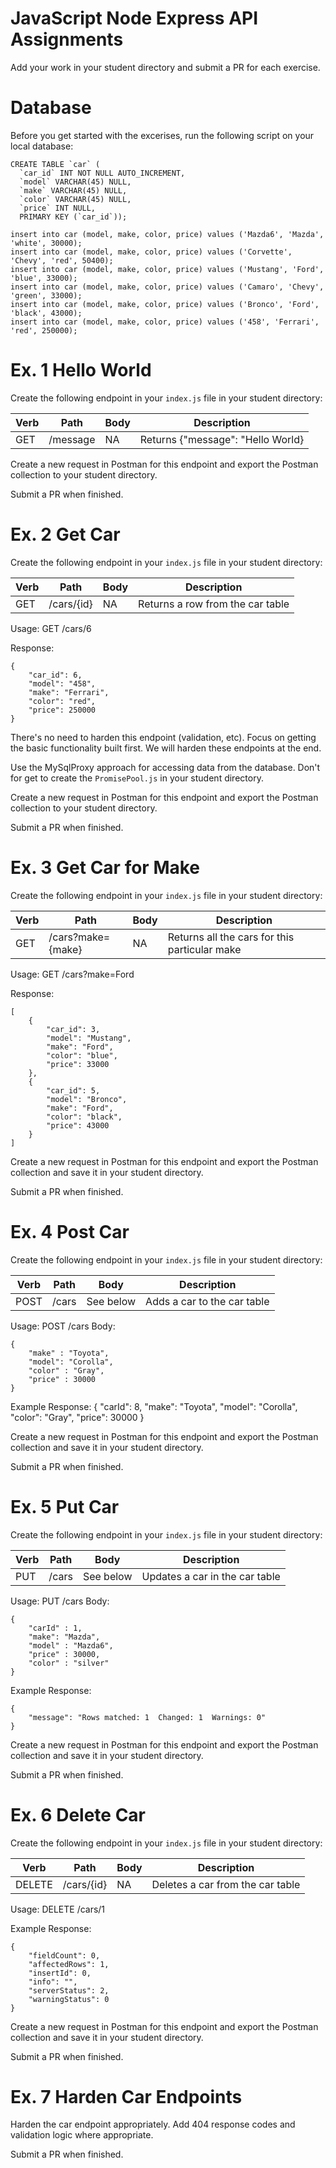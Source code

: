 # JavaScript Node Express API Assignments
Add your work in your student directory and submit a PR for each exercise.

# Database
Before you get started with the excerises, run the following script on your local database:

```
CREATE TABLE `car` (
  `car_id` INT NOT NULL AUTO_INCREMENT,
  `model` VARCHAR(45) NULL,
  `make` VARCHAR(45) NULL,
  `color` VARCHAR(45) NULL,
  `price` INT NULL,
  PRIMARY KEY (`car_id`));

insert into car (model, make, color, price) values ('Mazda6', 'Mazda', 'white', 30000);
insert into car (model, make, color, price) values ('Corvette', 'Chevy', 'red', 50400);
insert into car (model, make, color, price) values ('Mustang', 'Ford', 'blue', 33000);
insert into car (model, make, color, price) values ('Camaro', 'Chevy', 'green', 33000);
insert into car (model, make, color, price) values ('Bronco', 'Ford', 'black', 43000);
insert into car (model, make, color, price) values ('458', 'Ferrari', 'red', 250000);
```

# Ex. 1 Hello World
Create the following endpoint in your `index.js` file in your student directory:

|Verb|Path         |Body|Description                                  |
|----|-------------|----|---------------------------------------------|
|GET |/message     |NA  |Returns {"message": "Hello World}            |

Create a new request in Postman for this endpoint and export the Postman collection to your student directory.

Submit a PR when finished.

# Ex. 2 Get Car

Create the following endpoint in your `index.js` file in your student directory:

|Verb|Path         |Body|Description                                  |
|----|-------------|----|---------------------------------------------|
|GET |/cars/{id}    |NA  |Returns a row from the car table             |

Usage:
GET /cars/6

Response:
```
{
    "car_id": 6,
    "model": "458",
    "make": "Ferrari",
    "color": "red",
    "price": 250000
}
```

There's no need to harden this endpoint (validation, etc).  Focus on getting the basic functionality built first.  We will harden these endpoints at the end.

Use the MySqlProxy approach for accessing data from the database.  Don't for get to create the `PromisePool.js` in your student directory.

Create a new request in Postman for this endpoint and export the Postman collection to your student directory.

Submit a PR when finished.

# Ex. 3 Get Car for Make

Create the following endpoint in your `index.js` file in your student directory:

|Verb|Path         |Body|Description                                  |
|----|-------------|----|---------------------------------------------|
|GET |/cars?make={make}    |NA  |Returns all the cars for this particular make            |


Usage:
GET /cars?make=Ford

Response:
```
[
    {
        "car_id": 3,
        "model": "Mustang",
        "make": "Ford",
        "color": "blue",
        "price": 33000
    },
    {
        "car_id": 5,
        "model": "Bronco",
        "make": "Ford",
        "color": "black",
        "price": 43000
    }
]
```

Create a new request in Postman for this endpoint and export the Postman collection and save it in your student directory.

Submit a PR when finished.

# Ex. 4 Post Car

Create the following endpoint in your `index.js` file in your student directory:

|Verb|Path         |Body|Description                                  |
|----|-------------|----|---------------------------------------------|
|POST |/cars       |See below  |Adds a car to the car table           |     


Usage: POST /cars
Body:
```
{
    "make" : "Toyota",
    "model": "Corolla",
    "color" : "Gray",
    "price" : 30000
}
```

Example Response:
{
    "carId": 8,
    "make": "Toyota",
    "model": "Corolla",
    "color": "Gray",
    "price": 30000
}

Create a new request in Postman for this endpoint and export the Postman collection and save it in your student directory.

Submit a PR when finished.

# Ex. 5 Put Car
Create the following endpoint in your `index.js` file in your student directory:

|Verb|Path         |Body|Description                                  |
|----|-------------|----|---------------------------------------------|
|PUT |/cars       |See below  |Updates a car in the car table         |     


Usage: PUT /cars
Body:
```
{
    "carId" : 1,
    "make": "Mazda",
    "model" : "Mazda6",
    "price" : 30000,
    "color" : "silver"
}
```

Example Response:
```
{
    "message": "Rows matched: 1  Changed: 1  Warnings: 0"
}
```

Create a new request in Postman for this endpoint and export the Postman collection and save it in your student directory.

Submit a PR when finished.

# Ex. 6 Delete Car

Create the following endpoint in your `index.js` file in your student directory:

|Verb|Path         |Body|Description                                  |
|----|-------------|----|---------------------------------------------|
|DELETE |/cars/{id}|NA  |Deletes a car from the car table             |   

Usage:
DELETE /cars/1

Example Response:
```
{
    "fieldCount": 0,
    "affectedRows": 1,
    "insertId": 0,
    "info": "",
    "serverStatus": 2,
    "warningStatus": 0
}
````

Create a new request in Postman for this endpoint and export the Postman collection and save it in your student directory.

Submit a PR when finished.

# Ex. 7 Harden Car Endpoints
Harden the car endpoint appropriately.  Add 404 response codes and validation logic where appropriate.

Submit a PR when finished.
